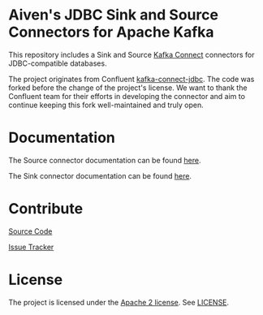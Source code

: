 # Aiven's JDBC Sink and Source Connectors for Apache Kafka

This repository includes a Sink and Source
[Kafka Connect](http://kafka.apache.org/documentation.html#connect)
connectors for JDBC-compatible databases.

The project originates from Confluent
[kafka-connect-jdbc](https://github.com/confluentinc/kafka-connect-jdbc).
The code was forked before the change of the project's license. We want
to thank the Confluent team for their efforts in developing the
connector and aim to continue keeping this fork well-maintained and
truly open.

# Documentation

The Source connector documentation can be found
[here](docs/source-connector.md).

The Sink connector documentation can be found
[here](docs/sink-connector.md).

# Contribute

[Source Code](https://github.com/aiven/jdbc-connector-for-apache-kafka)

[Issue Tracker](https://github.com/aiven/jdbc-connector-for-apache-kafka/issues)

# License

The project is licensed under the
[Apache 2 license](https://www.apache.org/licenses/LICENSE-2.0). See
[LICENSE](LICENSE).
